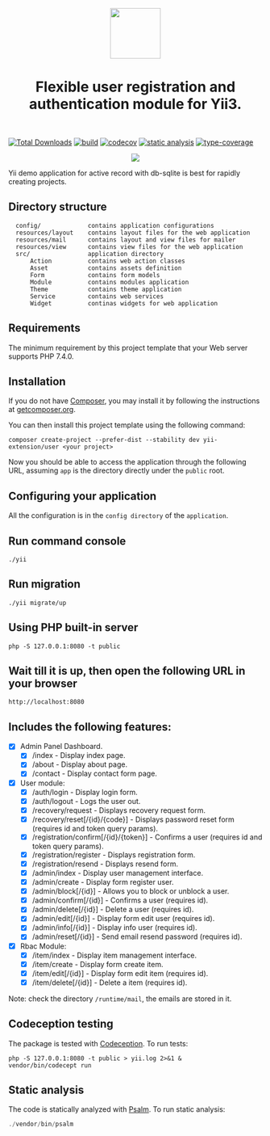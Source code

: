 <p align="center">
    <a href="https://github.com/yii-extension" target="_blank">
        <img src="https://lh3.googleusercontent.com/ehSTPnXqrkk0M3U-UPCjC0fty9K6lgykK2WOUA2nUHp8gIkRjeTN8z8SABlkvcvR-9PIrboxIvPGujPgWebLQeHHgX7yLUoxFSduiZrTog6WoZLiAvqcTR1QTPVRmns2tYjACpp7EQ=w2400" height="100px">
    </a>
    <h1 align="center">Flexible user registration and authentication module for Yii3.</h1>
    <br>
</p>

[![Total Downloads](https://img.shields.io/packagist/dt/yii-extension/user)](https://packagist.org/packages/yii-extension/user)
[![build](https://github.com/yii-extension/user/workflows/build/badge.svg)](https://github.com/yii-extension/user/actions)
[![codecov](https://codecov.io/gh/yii-extension/user/branch/master/graph/badge.svg)](https://codecov.io/gh/yii-extension/user)
[![static analysis](https://github.com/yii-extension/user/workflows/static%20analysis/badge.svg)](https://github.com/yii-extension/user/actions?query=workflow%3A%22static+analysis%22)
[![type-coverage](https://shepherd.dev/github/yii-extension/user/coverage.svg)](https://shepherd.dev/github/yii-extension/user)

<p align="center">
    <a href="https://github.com/yii-extension/app-bulma" target="_blank">
        <img src="https://lh3.googleusercontent.com/0NUwRte-ZTFEICMVHaJy5goeSubb06ocqSHeU0e3OyaC6OQLM04pgTCirb7OZH8HDvAhZjEU6psRiiB-LBHvKE9GAVwQNL0Cw6OiJBodr4vud31ZzAPWR2fUszMTsCRQlu-Ppctsqw=w2400">
    </a>
</p>

Yii demo application for active record with db-sqlite is best for rapidly creating projects.

## Directory structure

      config/             contains application configurations
      resources/layout    contains layout files for the web application
      resources/mail      contains layout and view files for mailer
      resources/view      contains view files for the web application
      src/                application directory
          Action          contains web action classes
          Asset           contains assets definition
          Form            contains form models
          Module          contains modules application
          Theme           contains theme application
          Service         contains web services
          Widget          continas widgets for web application

## Requirements

The minimum requirement by this project template that your Web server supports PHP 7.4.0.

## Installation

If you do not have [Composer](http://getcomposer.org/), you may install it by following the instructions
at [getcomposer.org](http://getcomposer.org/doc/00-intro.md#installation-nix).

You can then install this project template using the following command:

~~~
composer create-project --prefer-dist --stability dev yii-extension/user <your project>
~~~

Now you should be able to access the application through the following URL, assuming `app` is the directory
directly under the `public` root.

## Configuring your application

All the configuration is in the `config directory` of the `application`.

## Run command console

~~~
./yii
~~~

## Run migration

~~~
./yii migrate/up
~~~

## Using PHP built-in server

~~~
php -S 127.0.0.1:8080 -t public
~~~

## Wait till it is up, then open the following URL in your browser

~~~
http://localhost:8080
~~~

## Includes the following features:

- [x] Admin Panel Dashboard.
    - [x] /index - Display index page.
    - [x] /about - Display about page.
    - [x] /contact - Display contact form page.

- [x] User module:
    - [x] /auth/login - Display login form.
    - [x] /auth/logout - Logs the user out.
    - [x] /recovery/request - Displays recovery request form.
    - [x] /recovery/reset[/{id}/{code}] - Displays password reset form (requires id and token query params).
    - [x] /registration/confirm[/{id}/{token}] - Confirms a user (requires id and token query params).
    - [x] /registration/register - Displays registration form.
    - [x] /registration/resend - Displays resend form.
    - [x] /admin/index - Display user management interface.
    - [x] /admin/create - Display form register user.
    - [x] /admin/block[/{id}] - Allows you to block or unblock a user.
    - [x] /admin/confirm[/{id}] - Confirms a user (requires id).
    - [x] /admin/delete[/{id}] - Delete a user (requires id).
    - [x] /admin/edit[/{id}] - Display form edit user (requires id).
    - [x] /admin/info[/{id}] - Display info user (requires id).
    - [x] /admin/reset[/{id}] - Send email resend password (requires id).

- [x] Rbac Module:
    - [x] /item/index - Display item management interface.
    - [x] /item/create - Display form create item.
    - [x] /item/edit[/{id}] - Display form edit item (requires id).
    - [x] /item/delete[/{id}] - Delete a item (requires id).

Note: check the directory `/runtime/mail`, the emails are stored in it.

## Codeception testing

The package is tested with [Codeception](https://github.com/Codeception/Codeception). To run tests:

~~~
php -S 127.0.0.1:8080 -t public > yii.log 2>&1 &
vendor/bin/codecept run
~~~

## Static analysis

The code is statically analyzed with [Psalm](https://psalm.dev/docs). To run static analysis:

```php
./vendor/bin/psalm
```
